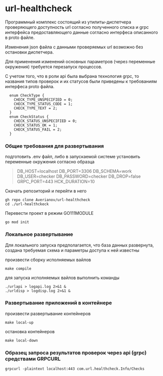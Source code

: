 # url-healthcheck

Программный комплекс состоящий из утилиты-диспетчера проверяющего доступность url согласно полученного списка и grpc интерфейса предоставляющего данные согласно интерфеса описанного в proto файле.

Изменения json файла с данными проверяемых url возможно без остановки диспетчера.

Для применения изменений основных параметров (через переменные окружения) требуется перезапуск процессов.

С учетом того, что в роли api была выбрана технология grpc, то названия типов проверок и их статусов были приведены к требованиям интерфеса proto файла.

```
  enum CheckType {
    CHECK_TYPE_UNSPECIFIED = 0;
    CHECK_TYPE_STATUS_CODE = 1;
    CHECK_TYPE_TEXT = 2;
  }
  enum CheckStatus {
    CHECK_STATUS_UNSPECIFIED = 0;
    CHECK_STATUS_OK = 1;
    CHECK_STATUS_FAIL = 2;
  }
```

### Общие требования для развертывания

подготовить .env файл, либо в запускаемой системе установить переменные окружения согласно образца

> DB_HOST=localhost
> DB_PORT=3306
> DB_SCHEMA=work
> DB_USER=checker
> DB_PASSWORD=checker
> DB_DROP=false
> GRPC_PORT=443
> HCK_DURATION=10

Скачать репозиторий и перейти в него
```
gh repo clone Averianov/url-healthcheck
cd ./url-healthckeck
```

Перевести проект в режим GO111MODULE
```
go mod init
```

### Локальное развертывание

Для локального запуска предполагается, что база данных развернута, создана требуемая схема и параметры доступа к ней известны

произвести сборку исполняемых вайлов
```
make compile
```
для запуска исполняемых вайлов выполнить команды
```
./urlapi > logapi.log 2>&1 &
./urldisp > logdisp.log 2>&1 &
```

### Развертывание приложений в контейнере

произвести развертывание контейнеров
```
make local-up
```
остановка контейнеров
```
make local-down
```

### Образец запроса результатов проверок через api (grpc) средствами GRPCURL

```
grpcurl -plaintext localhost:443 com.url.healthcheck.Info/Checks
```
